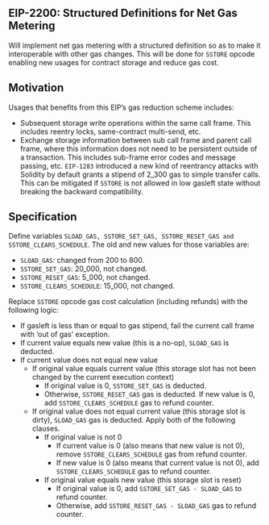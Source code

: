 ## EIP-2200: Structured Definitions for Net Gas Metering
Will implement net gas metering with a structured definition so as to make it interoperable with other gas changes. This will be done for `SSTORE` opcode enabling new usages for contract storage and reduce gas cost.

## Motivation

Usages that benefits from this EIP’s gas reduction scheme includes:
* Subsequent storage write operations within the same call frame. This includes reentry locks, same-contract multi-send, etc.
* Exchange storage information between sub call frame and parent call frame, where this information does not need to be persistent outside of a transaction. This includes sub-frame error codes and message passing, etc.
`EIP-1283` introduced a new kind of reentrancy attacks with Solidity by default grants a stipend of 2_300 gas to simple transfer calls. This can be mitigated if `SSTORE` is not allowed in low gasleft state without breaking the backward compatibility.

## Specification
Define variables `SLOAD_GAS, SSTORE_SET_GAS, SSTORE_RESET_GAS and SSTORE_CLEARS_SCHEDULE`. The old and new values for those variables are:

* `SLOAD_GAS`: changed from 200 to 800.
* `SSTORE_SET_GAS`: 20_000, not changed.
* `SSTORE_RESET_GAS`: 5_000, not changed.
* `SSTORE_CLEARS_SCHEDULE`: 15_000, not changed.

Replace `SSTORE` opcode gas cost calculation (including refunds) with the following logic:
* If gasleft is less than or equal to gas stipend, fail the current call frame with ‘out of gas’ exception.
* If current value equals new value (this is a no-op), `SLOAD_GAS` is deducted.
* If current value does not equal new value
	* If original value equals current value (this storage slot has not been changed by the current execution context)
		* If original value is 0, `SSTORE_SET_GAS` is deducted.
		* Otherwise, `SSTORE_RESET_GAS` gas is deducted. If new value is 0, add `SSTORE_CLEARS_SCHEDULE` gas to refund counter.
	* If original value does not equal current value (this storage slot is dirty), `SLOAD_GAS` gas is deducted. Apply both of the following clauses.
		* If original value is not 0
			* If current value is 0 (also means that new value is not 0), remove `SSTORE_CLEARS_SCHEDULE` gas from refund counter.
			* If new value is 0 (also means that current value is not 0), add `SSTORE_CLEARS_SCHEDULE` gas to refund counter.
		* If original value equals new value (this storage slot is reset)
			* If original value is 0, add `SSTORE_SET_GAS - SLOAD_GAS` to refund counter.
			* Otherwise, add `SSTORE_RESET_GAS - SLOAD_GAS` gas to refund counter.

